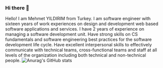 ### Hi there 👋

Hello! I am Mehmet YILDIRIM from Turkey. I am software engineer with sixteen years of work experiences on design and development web based software applications and services. I have 2 years of experience on managing a software development unit. Have strong skills on CS fundamentals and software engineering best practices for the software development life cycle. Have excellent interpersonal skills to effectively communicate with technical teams, cross-functional teams and staff at all levels of the organization including both technical and non-technical people.
![Anurag's GitHub stats](https://github-readme-stats.vercel.app/api?username=mehmetydm&show_icons=true&theme=transparent)


<!--
**mehmetydm/mehmetydm** is a ✨ _special_ ✨ repository because its `README.md` (this file) appears on your GitHub profile.

Here are some ideas to get you started:

- 🔭 I’m currently working on ...
- 🌱 I’m currently learning ...
- 👯 I’m looking to collaborate on ...
- 🤔 I’m looking for help with ...
- 💬 Ask me about ...
- 📫 How to reach me: ...
- 😄 Pronouns: ...
- ⚡ Fun fact: ...
-->
